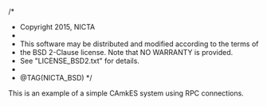 /*
 * Copyright 2015, NICTA
 *
 * This software may be distributed and modified according to the terms of
 * the BSD 2-Clause license. Note that NO WARRANTY is provided.
 * See "LICENSE_BSD2.txt" for details.
 *
 * @TAG(NICTA_BSD)
 */

This is an example of a simple CAmkES system using RPC connections.

